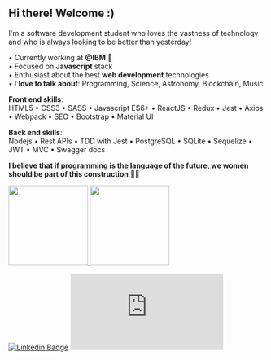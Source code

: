 ## Hi there! Welcome :)

I'm a software development student who loves the vastness of technology and who is always looking to be better than yesterday!

• Currently working at **@IBM** :blue_heart:
<br/>• Focused on **Javascript** stack
<br/>• Enthusiast about the best **web development** technologies
<br/>• I **love to talk about**: Programming, Science, Astronomy, Blockchain, Music

**Front end skills**:</br>
HTML5 • CSS3 • SASS • Javascript ES6+ • ReactJS • Redux • Jest • Axios • Webpack • SEO • Bootstrap • Material UI

**Back end skills**:<br/>
Nodejs • Rest APIs • TDD with Jest • PostgreSQL • SQLite • Sequelize • JWT • MVC • Swagger docs

**I believe that if programming is the language of the future, we women should be part of this construction** 👩‍💻

<p>
  <a href="https://github.com/cunhasbia/github-readme-stats">
    <img
      height="156" 
      src="https://github-readme-stats.vercel.app/api?username=cunhasbia&count_private=true&show_icons=true&custom_title=Bianca's%20Github%20Stats&hide=issues&theme=vision-friendly-dark"
    />
  </a>
  <a href="https://github.com/cunhasbia/github-readme-stats">
    <img
      height="156"
      src="https://github-readme-stats.vercel.app/api/top-langs/?username=cunhasbia&layout=compact&theme=vision-friendly-dark&langs_count=8)"
    />
  </a>
<p>
 
[![Linkedin Badge](https://img.shields.io/badge/-|%20Find%20me%20on%20Linkedin-6A5ACD?style=flat-square&logo=Linkedin&logoColor=white&link=https://www.linkedin.com/in/biancascunha/)](https://www.linkedin.com/in/biancascunha/)
[![Gmail Badge](https://img.shields.io/badge/-|%20Send%20me%20an%20email-6A5ACD?style=flat-square&logo=Gmail&logoColor=white&link=mailto:biancunha@gmail.com)](mailto:biancunha@gmail.com)
